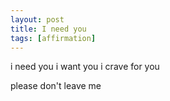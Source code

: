 ```yaml
---
layout: post
title: I need you
tags: [affirmation]
---
```


i need you
i want you
i crave for you

please don't leave me